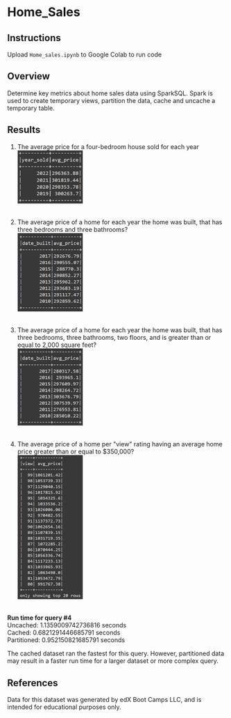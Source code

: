 # Home_Sales

## Instructions

Upload `Home_sales.ipynb` to Google Colab to run code

## Overview

Determine key metrics about home sales data using SparkSQL. Spark is used to create temporary views, partition the data, cache and uncache a temporary table.

## Results

1. The average price for a four-bedroom house sold for each year  
<img src="Images/Query1.png" alt="Avg price for 4 bedroom house sold for each year" width="150"><br><br>

2. The average price of a home for each year the home was built, that has three bedrooms and three bathrooms?  
<img src="Images/Query2.png" alt="Avg price for 3 bedroom 3 bathroom house sold for each year built" width="150"><br><br>

3. The average price of a home for each year the home was built, that has three bedrooms, three bathrooms, two floors, and is greater than or equal to 2,000 square feet?  
<img src="Images/Query3.png" alt="Avg price for 3 bedroom 3 bathroom 2 floor gte 2000 sqft house sold for each year built" width="150"><br><br>

4. The average price of a home per "view" rating having an average home price greater than or equal to $350,000?  
<img src="Images/Query4.png" alt="Avg price for a house gte $350000 per view rating" width="150"><br><br>

**Run time for query #4**  
Uncached: 1.1359009742736816 seconds  
Cached: 0.6821291446685791 seconds  
Partitioned: 0.952150821685791 seconds

The cached dataset ran the fastest for this query. However, partitioned data may result in a faster run time for a larger dataset or more complex query.

## References

Data for this dataset was generated by edX Boot Camps LLC, and is intended for educational purposes only.
